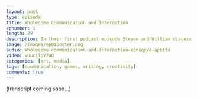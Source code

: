 ```yaml
---
layout: post
type: episode
title: Wholesome Communication and Interaction
epnumber: 1
length: 29
description: In their first podcast episode Steven and William discuss their motivations for asking the age-old question "Who am I?" and how best to go about their quest of exploring possible paths to an answer.
image: /images/ep01poster.png
audio: Wholesome-communication-and-interaction-e5nsqq/a-apb1ta
video: w8Gc1lpY7uQ
categories: [art, media]
tags: [communication, games, writing, creativity]
comments: true
---
```


(transcript coming soon...)